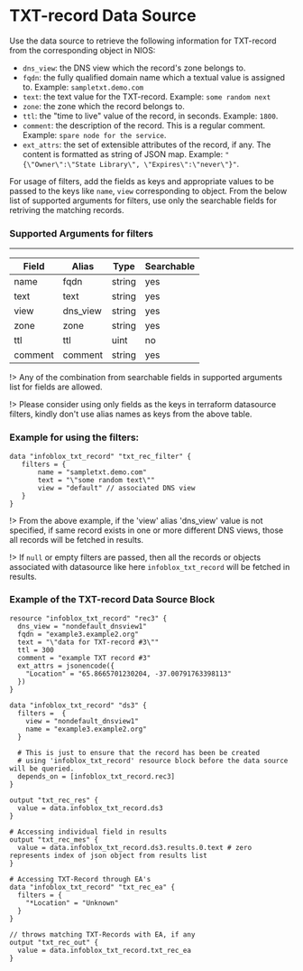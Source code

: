 # TXT-record Data Source

Use the data source to retrieve the following information for TXT-record from the corresponding object in NIOS:

* `dns_view`: the DNS view which the record's zone belongs to.
* `fqdn`: the fully qualified domain name which a textual value is assigned to. Example: `sampletxt.demo.com`
* `text`: the text value for the TXT-record. Example: `some random next`
* `zone`: the zone which the record belongs to.
* `ttl`: the "time to live" value of the record, in seconds. Example: `1800`.
* `comment`: the description of the record. This is a regular comment. Example: `spare node for the service`.
* `ext_attrs`: the set of extensible attributes of the record, if any. The content is formatted as string of JSON map. Example: `"{\"Owner\":\"State Library\", \"Expires\":\"never\"}"`.

For usage of filters, add the fields as keys and appropriate values to be passed to the keys like `name`, `view` corresponding to object.
From the below list of supported arguments for filters,  use only the searchable fields for retriving the matching records.

### Supported Arguments for filters

-----

| Field   | Alias    | Type   | Searchable |
|---------|----------|--------|------------|
| name    | fqdn     | string | yes        |
| text    | text     | string | yes        |
| view    | dns_view | string | yes        |
| zone    | zone     | string | yes        |
| ttl     | ttl      | uint   | no         |
| comment | comment  | string | yes        |

!> Any of the combination from searchable fields in supported arguments list for fields are allowed.

!> Please consider using only fields as the keys in terraform datasource filters, kindly don't use alias names as keys from the above table.

### Example for using the filters:
 ```hcl
 data "infoblox_txt_record" "txt_rec_filter" {
    filters = {
        name = "sampletxt.demo.com"
        text = "\"some random text\""
        view = "default" // associated DNS view
    }
 }
 ```

!> From the above example, if the 'view' alias 'dns_view' value is not specified, if same record exists in one or more different DNS views, those
all records will be fetched in results.

!> If `null` or empty filters are passed, then all the records or objects associated with datasource like here `infoblox_txt_record` will be fetched in results.

### Example of the TXT-record Data Source Block

```hcl
resource "infoblox_txt_record" "rec3" {
  dns_view = "nondefault_dnsview1"
  fqdn = "example3.example2.org"
  text = "\"data for TXT-record #3\""
  ttl = 300
  comment = "example TXT record #3"
  ext_attrs = jsonencode({
    "Location" = "65.8665701230204, -37.00791763398113"
  })
}

data "infoblox_txt_record" "ds3" {
  filters =  {
    view = "nondefault_dnsview1"
    name = "example3.example2.org"
  }

  # This is just to ensure that the record has been be created
  # using 'infoblox_txt_record' resource block before the data source will be queried.
  depends_on = [infoblox_txt_record.rec3]
}

output "txt_rec_res" {
  value = data.infoblox_txt_record.ds3
}

# Accessing individual field in results
output "txt_rec_mes" {
  value = data.infoblox_txt_record.ds3.results.0.text # zero represents index of json object from results list
}

# Accessing TXT-Record through EA's
data "infoblox_txt_record" "txt_rec_ea" {
  filters = {
    "*Location" = "Unknown"
  }
}

// throws matching TXT-Records with EA, if any
output "txt_rec_out" {
  value = data.infoblox_txt_record.txt_rec_ea
}
```
